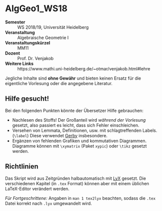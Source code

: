 # AlgGeo1_WS18
<dl>
<dt><b>Semester</b></dt>
<dd>WS 2018/19, Universität Heidelberg</dd>
<dt><b>Veranstaltung</b></dt>
<dd>Algebraische Geometrie I</dd>
<dt><b>Veranstaltungskürzel</b></dt>
<dd>MM11</dd>
<dt><b>Dozent</b></dt>
<dd>Prof. Dr. Venjakob</dd>
<dt><b>Weitere Links</b></dt>
<dd>https://www.mathi.uni-heidelberg.de/~otmar/venjakob.html#lehre</dd>
</dl>

Jegliche Inhalte sind **ohne Gewähr** und bieten keinen Ersatz für die
eigentliche Vorlesung oder die angegebene Literatur.

## Hilfe gesucht!

Bei den folgenden Punkten könnte der Übersetzer Hilfe gebrauchen:

* Nachlesen des Stoffs! Der Großanteil wird *während der Vorlesung*
  gesetzt, also passiert es leicht, dass sich Fehler einschleichen.
* Versehen von Lemmata, Definitionen, usw. mit schlagtreffenden
  Labels.  (`\label`) Diese verwendet
  [Gerby](https://gerby-project.github.io/) insbesondere.
* Ergänzen von fehlenden Grafiken und kommutativen Diagrammen.
  Diagramme können mit `\xymatrix` (Paket `xypic`) oder `\tikz`
  gesetzt werden.
  
## Richtlinien

Das Skript wird aus Zeitgründen halbautomatisch mit
[LyX](https://www.lyx.org/) gesetzt. Die verschiedenen Kapitel (in
`.tex` Format) können aber mit einem üblichen LaTeX-Editor verändert
werden.

*Für Fortgeschrittene:* Angaben in `man 1 tex2lyx` beachten, sodass
die `.tex` Datei korrekt nach `.lyx` umgewandelt wird.

